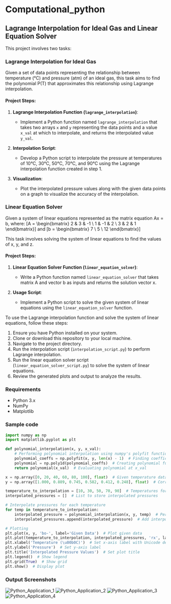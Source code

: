 # Computational_python
## Lagrange Interpolation for Ideal Gas and Linear Equation Solver

This project involves two tasks:

### Lagrange Interpolation for Ideal Gas

Given a set of data points representing the relationship between temperature (°C) and pressure (atm) of an ideal gas, this task aims to find the polynomial P(T) that approximates this relationship using Lagrange interpolation. 

#### Project Steps:

1. **Lagrange Interpolation Function (`lagrange_interpolation`)**:
   - Implement a Python function named `lagrange_interpolation` that takes two arrays `x` and `y` representing the data points and a value `x_val` at which to interpolate, and returns the interpolated value `y_val`.

2. **Interpolation Script**:
   - Develop a Python script to interpolate the pressure at temperatures of 10°C, 30°C, 50°C, 70°C, and 90°C using the Lagrange interpolation function created in step 1.

3. **Visualization**:
   - Plot the interpolated pressure values along with the given data points on a graph to visualize the accuracy of the interpolation.

### Linear Equation Solver

Given a system of linear equations represented as the matrix equation Ax = b, where:
\[A = \begin{bmatrix} 2 & 3 & -1 \\ 1 & -1 & 2 \\ 3 & 2 & 1 \end{bmatrix}\]
and
\[b = \begin{bmatrix} 7 \\ 5 \\ 12 \end{bmatrix}\]

This task involves solving the system of linear equations to find the values of x, y, and z.

#### Project Steps:

1. **Linear Equation Solver Function (`linear_equation_solver`)**:
   - Write a Python function named `linear_equation_solver` that takes matrix A and vector b as inputs and returns the solution vector x.

2. **Usage Script**:
   - Implement a Python script to solve the given system of linear equations using the `linear_equation_solver` function.



To use the Lagrange interpolation function and solve the system of linear equations, follow these steps:

1. Ensure you have Python installed on your system.
2. Clone or download this repository to your local machine.
3. Navigate to the project directory.
4. Run the interpolation script (`interpolation_script.py`) to perform Lagrange interpolation.
5. Run the linear equation solver script (`linear_equation_solver_script.py`) to solve the system of linear equations.
6. Review the generated plots and output to analyze the results.

### Requirements

- Python 3.x
- NumPy
- Matplotlib

### Sample code
```Python
import numpy as np
import matplotlib.pyplot as plt

def polynomial_interpolation(x, y, x_val):
    # Performing polynomial interpolation using numpy's polyfit function
    polynomial_coeffs = np.polyfit(x, y, len(x) - 1)  # Finding coefficients of polynomial
    polynomial = np.poly1d(polynomial_coeffs)  # Creating polynomial function
    return polynomial(x_val)  # Evaluating polynomial at x_val

x = np.array([0, 20, 40, 60, 80, 100], float)  # Given temperature data
y = np.array([1.000, 0.889, 0.745, 0.582, 0.412, 0.248], float)  # Corresponding pressure data

temperature_to_interpolation = [10, 30, 50, 70, 90]  # Temperatures for interpolation
interpolated_pressures = []  # List to store interpolated pressures

# Interpolate pressures for each temperature
for temp in temperature_to_interpolation:
    interpolated_pressure = polynomial_interpolation(x, y, temp)  # Perform interpolation
    interpolated_pressures.append(interpolated_pressure)  # Add interpolated pressure to list

# Plotting
plt.plot(x, y, 'bo-', label='Given Data')  # Plot given data
plt.plot(temperature_to_interpolation, interpolated_pressures, 'rx', label='Interpolated Values')  # Plot interpolated values
plt.xlabel('Temperature (\u00b0C)')  # Set x-axis label with Unicode degree symbol
plt.ylabel('Pressure')  # Set y-axis label
plt.title('Interpolated Pressure Values')  # Set plot title
plt.legend()  # Show legend
plt.grid(True)  # Show grid
plt.show()  # Display plot
```

### Output Screenshots
![Python_Application_1](https://github.com/AayushJoshiCCTECH/Computational-Python/assets/157628596/d509af71-0c5b-48cb-b0f1-96cb6a5532d9)
![Python_Application_2](https://github.com/AayushJoshiCCTECH/Computational-Python/assets/157628596/711ab815-9f00-4af7-8a1d-8c3b406b5a74)
![Python_Application_3](https://github.com/AayushJoshiCCTECH/Computational-Python/assets/157628596/3c661164-c9b0-4fc1-9719-3ce2271c30bc)
![Python_Application_4](https://github.com/AayushJoshiCCTECH/Computational-Python/assets/157628596/0e24b5df-c941-450e-8591-c91510bb813d)




